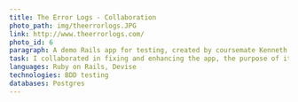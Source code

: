 ```yaml
---
title: The Error Logs - Collaboration
photo_path: img/theerrorlogs.JPG
link: http://www.theerrorlogs.com/
photo_id: 6
paragraph: A demo Rails app for testing, created by coursemate Kenneth Gould
task: I collaborated in fixing and enhancing the app, the purpose of it was though to have a platform to experiment with testing
languages: Ruby on Rails, Devise
technologies: BDD testing
databases: Postgres
---
```

